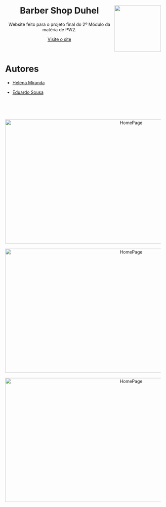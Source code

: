 
<div align="center">
  <img height="150" width="150" src="https://i.imgur.com/qwAgpVJ.png" align="right">
  <h1 > <b>Barber Shop Duhel </b></h1>
  <p> Website feito para o projeto final do 2º Módulo da matéria de PW2.</p>
  <a href="http://barberduhel.onlinewebshop.net/login.php"><p>Visite o site</p></a>
</div>

<br>

<div>
  <h1> Autores </h1>
  
  
  - <a target="_blank" href="https://github.com/hmiranda99"> Helena Miranda </a>
  
  - <a target="_blank" href="https://github.com/DuS0usa"> Eduardo Sousa </a>
</div>

<br><br><br>

<div align="center">
  <img  alt="HomePage" height="400" width="800" src="https://i.imgur.com/qXL1Ro7.png">
  <br><br>
  <img alt="HomePage" height="400" width="800" src="https://i.imgur.com/speYAKO.png">
  <br><br>
  <img alt="HomePage" height="400" width="800" src="https://i.imgur.com/gPhnt00.png">
  <br><br>
</div>
